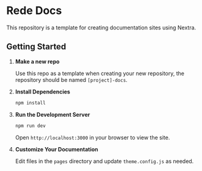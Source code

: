# Rede Docs

This repository is a template for creating documentation sites using Nextra.

## Getting Started

1. **Make a new repo**

    Use this repo as a template when creating your new repository, the repository
    should be named `[project]-docs`.

2. **Install Dependencies**

    ```bash
    npm install
    ```

3. **Run the Development Server**

    ```bash
    npm run dev
    ```

    Open `http://localhost:3000` in your browser to view the site.

4. **Customize Your Documentation**

    Edit files in the `pages` directory and update `theme.config.js` as needed.
